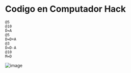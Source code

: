 # Codigo en Computador Hack

``` ass
@5 
@10 
D=A 
@5 
D=D+A 
@3 
D=D-A 
@10 
M=D 
```

![image](https://github.com/user-attachments/assets/4697a282-4d6a-40aa-a176-97df88c9a84f)
